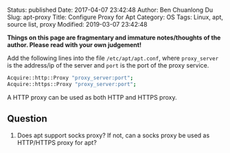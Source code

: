 Status: published
Date: 2017-04-07 23:42:48
Author: Ben Chuanlong Du
Slug: apt-proxy
Title: Configure Proxy for Apt
Category: OS
Tags: Linux, apt, source list, proxy
Modified: 2019-03-07 23:42:48

**Things on this page are fragmentary and immature notes/thoughts of the author. Please read with your own judgement!**

Add the following lines into the file `/etc/apt/apt.conf`,
where `proxy_server` is the address/ip of the server
and `port` is the port of the proxy service.
```bash
Acquire::http::Proxy "proxy_server:port";
Acquire::https::Proxy "proxy_server:port";
```

A HTTP proxy can be used as both HTTP and HTTPS proxy.

## Question

1. Does apt support socks proxy? If not, can a socks proxy be used as HTTP/HTTPS proxy for apt?